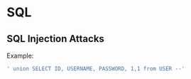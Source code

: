 # SQL
## SQL Injection Attacks
Example:
```sql
' union SELECT ID, USERNAME, PASSWORD, 1,1 from USER --'
```